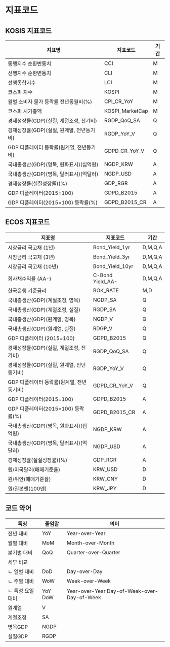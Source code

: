 # 지표코드

## KOSIS 지표코드

지표명   | 지표코드 |기간|
---------|----------|----|
동행지수 순환변동치 | CCI|M|
선행지수 순환변동치 | CLI|M|
선행종합지수 | LCI|M|
코스피 지수 | KOSPI|M|
월별 소비자 물가 등락률 전년동월비(%) | CPI_CR_YoY|M|
코스피 시가총액 | KOSPI_MarketCap |M|
경제성장률(GDP)(실질, 계절조정, 전기비) | RGDP_QoQ_SA|Q|
경제성장률(GDP)(실질, 원계열, 전년동기비) | RGDP_YoY_V |Q|
GDP 디플레이터 등락률(원계열, 전년동기비) | GDPD_CR_YoY_V |Q|
국내총생산(GDP)(명목, 원화표시)(십억원) | NGDP_KRW |A|
국내총생산(GDP)(명목, 달러표시)(억달러) | NGDP_USD |A|
경제성장률(실질성장률)(%) | GDP_RGR|A|
GDP 디플레이터(2015=100) | GDPD_B2015|A|
GDP 디플레이터(2015=100) 등락률(%)|GDPD_B2015_CR|A|

## ECOS 지표코드

지표명  | 지표코드 |기간|
--------|----------|----|
시장금리 국고채 (1년)           |Bond_Yield_1yr|D,M,Q,A|
시장금리 국고채 (3년)           |Bond_Yield_3yr|D,M,Q,A|
시장금리 국고채 (10년)          |Bond_Yield_10yr|D,M,Q,A|
회사채수익률 (AA-)              |C-Bond Yield_AA-|D,M,Q,A|
한국은행 기준금리               |BOK_RATE|M,D|
국내총생산(GDP)(계절조정, 명목) |NGDP_SA|Q|
국내총생산(GDP)(계절조정, 실질) |RGDP_SA|Q|
국내총생산(GDP)(원계열, 명목)   |NGDP_V|Q|
국내총생산(GDP)(원계열, 실질)   |RDGP_V|Q|
GDP 디플레이터 (2015=100) | GDPD_B2015|Q|
경제성장률(GDP)(실질, 계절조정, 전기비) | RGDP_QoQ_SA|Q|
경제성장률(GDP)(실질, 원계열, 전년동기비) | RGDP_YoY_V |Q|
GDP 디플레이터 등락률(원계열, 전년동기비) | GDPD_CR_YoY_V|Q|
GDP 디플레이터(2015=100) | GDPD_B2015|A|
GDP 디플레이터(2015=100) 등락률(%) | GDPD_B2015_CR |A|
국내총생산(GDP)(명목, 원화표시)(십억원) | NGDP_KRW |A|
국내총생산(GDP)(명목, 달러표시)(억달러) | NGDP_USD  |A|
경제성장률(실질성장률)(%) | GDP_RGR|A|
원/미국달러(매매기준율) | KRW_USD | D |
원/위안(매매기준율) | KRW_CNY | D |
원/일본엔(100엔) | KRW_JPY | D |

## 코드 약어

 특징               | 줄임말                | 의미                    |
--------------------|-----------------------|-------------------------|
전년 대비           | YoY                   | Year-over-Year          |
월별 대비           | MoM                   | Month-over-Month        |
분기별 대비         | QoQ                   | Quarter-over-Quarter    |
세부 비교           |                       |                         |
  ㄴ 일별 대비      | DoD                   | Day-over-Day            |
  ㄴ 주별 대비      | WoW                   | Week-over-Week          |
  ㄴ 특정 요일 대비 | YoY DoW               | Year-over-Year Day-of-Week-over-Day-of-Week |
원계열              | V                     |                         |
계절조정            | SA                    |                         |
명목GDP             | NGDP                  |                         |
실질GDP             | RGDP                  |                         |

